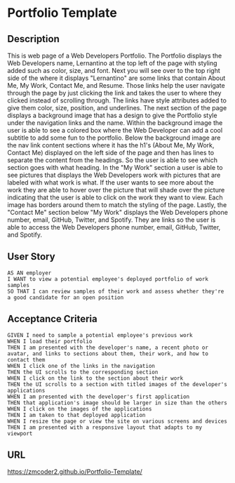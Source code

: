 # Portfolio Template

## Description
This is web page of a Web Developers Portfolio. The Portfolio displays the Web Developers name, Lernantino at the top left of the page with styling added such as color, size, and font.
Next you will see over to the top right side of the where it displays "Lernantino" are some links that contain About Me, My Work, Contact Me, and Resume. Those links help the user navigate through the page by just clicking the link and takes the user to where they clicked instead of scrolling through. The links have style attributes added to give them color, size, position, and underlines.
The next section of the page displays a background image that has a design to give the Portfolio style under the navigation links and the name. Within the background image the user is able to see a colored box where the Web Developer can add a cool subtitle to add some fun to the portfolio.
Below the background image are the nav link content sections where it has the h1's (About Me, My Work, Contact Me) displayed on the left side of the page and then has lines to separate the content from the headings. So the user is able to see which section goes with what heading.
In the "My Work" section a user is able to see pictures that displays the Web Developers work with pictures that are labeled with what work is what. If the user wants to see more about the work they are able to hover over the picture that will shade over the picture indicating that the user is able to click on the work they want to view. Each image has borders around them to match the styling of the page.
Lastly, the "Contact Me" section below "My Work" displays the Web Developers phone number, email, GitHub, Twitter, and Spotify. They are links so the user is able to access the Web Developers phone number, email, GitHub, Twitter, and Spotify.

## User Story

```
AS AN employer
I WANT to view a potential employee's deployed portfolio of work samples
SO THAT I can review samples of their work and assess whether they're a good candidate for an open position
```


## Acceptance Criteria

```
GIVEN I need to sample a potential employee's previous work
WHEN I load their portfolio
THEN I am presented with the developer's name, a recent photo or avatar, and links to sections about them, their work, and how to contact them
WHEN I click one of the links in the navigation
THEN the UI scrolls to the corresponding section
WHEN I click on the link to the section about their work
THEN the UI scrolls to a section with titled images of the developer's applications
WHEN I am presented with the developer's first application
THEN that application's image should be larger in size than the others
WHEN I click on the images of the applications
THEN I am taken to that deployed application
WHEN I resize the page or view the site on various screens and devices
THEN I am presented with a responsive layout that adapts to my viewport
```

## URL
https://zmcoder2.github.io/Portfolio-Template/
